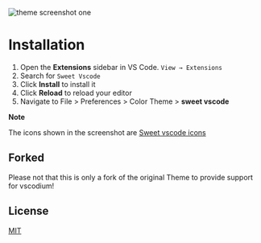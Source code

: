 ![theme screenshot one](images/preview2.png)

# Installation

1. Open the **Extensions** sidebar in VS Code. `View → Extensions`
1. Search for `Sweet Vscode`
1. Click **Install** to install it
1. Click **Reload** to reload your editor
1. Navigate to File > Preferences > Color Theme > **sweet vscode**

**Note**

The icons shown in the screenshot are [Sweet vscode icons](https://open-vsx.org/extension/Letgamer/sweet-vscode-icons)

## Forked
Please not that this is only a fork of the original Theme to provide support for vscodium!

## License

[MIT](https://github.com/Letgamer/sweet-vscode/blob/master/LICENSE)
